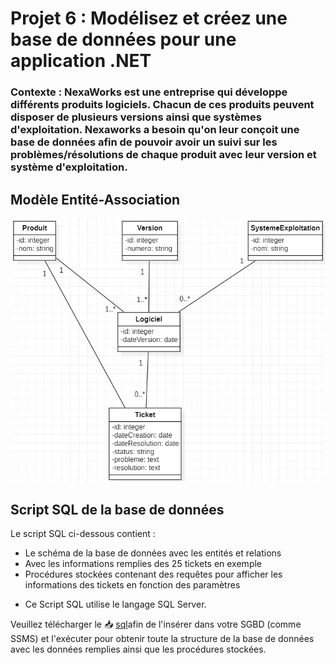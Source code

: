 # Projet 6 : Modélisez et créez une base de données pour une application .NET

### Contexte : NexaWorks est une entreprise qui développe différents produits logiciels. Chacun de ces produits peuvent disposer de plusieurs versions ainsi que systèmes d'exploitation. Nexaworks a besoin qu'on leur conçoit une base de données afin de pouvoir avoir un suivi sur les problèmes/résolutions de chaque produit avec leur version et système d'exploitation.

## Modèle Entité-Association
![Diagramme E-A](DiagrammeNexaWorks.PNG)

## Script SQL de la base de données
Le script SQL ci-dessous contient :
- Le schéma de la base de données avec les entités et relations
- Avec les informations remplies des 25 tickets en exemple
- Procédures stockées contenant des requêtes pour afficher les informations des tickets en fonction des paramètres

* Ce Script SQL utilise le langage SQL Server.

Veuillez télécharger le 📥 [sql](https://github.com/Alban2001/Projet6Nexaworks/blob/main/NexaworksBDD.sql)afin de l'insérer dans votre SGBD (comme SSMS) et l'exécuter pour obtenir toute la structure de la base de données avec les données remplies ainsi que les procédures stockées.

